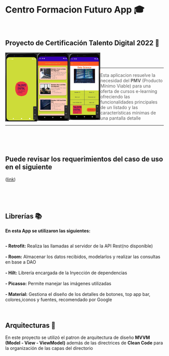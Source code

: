 # Centro Formacion Futuro App 🎓
<br>
<h2> Proyecto de Certificación Talento Digital 2022 🥇 </h2>


<img align="left" src="https://raw.githubusercontent.com/Zebastopol/CentroFormacionFuturo/master/app_talento1.jpg"  height="50%" width="20%">
<img align="left" src="https://raw.githubusercontent.com/Zebastopol/CentroFormacionFuturo/master/app_talento2.jpg"  height="50%" width="20%">
<img align="left" src="https://raw.githubusercontent.com/Zebastopol/CentroFormacionFuturo/master/app_talento3.jpg"  height="50%" width="20%">

<br>
</br>

---


> Esta aplicacion resuelve la necesidad del **PMV** (Producto Mínimo Viable) para una oferta de cursos e-learning  ofreciendo las funcionalidades principales de un listado y las características mínimas de una pantalla detalle


---


<br>
<br>
<br>
<p><h2 align="left"> Puede revisar los requerimientos del caso de uso en el siguiente  </h2></p> 

([link](https://drive.google.com/file/d/1gg4QpO2su-I2Ra72Tx715nGTmMNxIeO7/view?usp=sharing))






<br>
<br>
<br>
<p><h2 align="left">
   Librerías 📚
</h2></p>


**En esta App se utilizaron las siguientes:**

<br>**- Retrofit:** 
Realiza las llamadas al servidor de la API Rest(no disponible) </br>
<br>**- Room:** 
Almacenar los datos recibidos, modelarlos y realizar las consultas en base a DAO </br>
<br>**- Hilt:** 
Librería encargada de la Inyección de dependencias </br>
<br>**- Picasso:** 
Permite manejar las imágenes utilizadas </br>
<br>**- Material:** 
Gestiona el diseño de los detalles de botones, top app bar, colores,iconos y fuentes, recomendado por Google</br>



<br>

<p><h2 align="left">
   Arquitecturas 📐
</h2></p>


En este proyecto se utilizó el patron de arquitectura de diseño **MVVM (Model - View - ViewModel)** además de las directrices de **Clean Code** para la organización de las capas del directorio 
